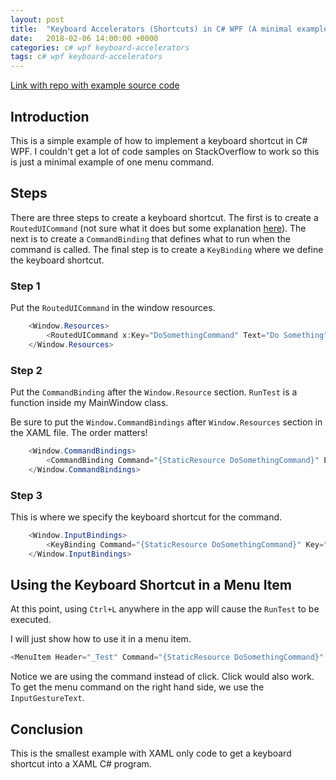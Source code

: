 ```yaml
---
layout: post
title:  "Keyboard Accelerators (Shortcuts) in C# WPF (A minimal example)"
date:   2018-02-06 14:00:00 +0000
categories: c# wpf keyboard-accelerators
tags: c# wpf keyboard-accelerators
---
```


[Link with repo with example source code](https://github.com/mochan-b/KeyboardShortcuts)

## Introduction

This is a simple example of how to implement a keyboard shortcut in C# WPF. I couldn't get a lot of code samples on StackOverflow to work so this is just a minimal example of one menu command.

## Steps

There are three steps to create a keyboard shortcut. The first is to create a `RoutedUICommand` (not sure what it does but some explanation [here](https://joshsmithonwpf.wordpress.com/2008/03/18/understanding-routed-commands/)). The next is to create a `CommandBinding` that defines what to run when the command is called. The final step is to create a `KeyBinding` where we define the keyboard shortcut.

### Step 1

Put the `RoutedUICommand` in the window resources. 

```csharp
    <Window.Resources>
        <RoutedUICommand x:Key="DoSomethingCommand" Text="Do Something" />
    </Window.Resources>
```

### Step 2

Put the `CommandBinding` after the `Window.Resource` section. `RunTest` is a function inside my MainWindow class. 

Be sure to put the `Window.CommandBindings` after `Window.Resources` section in the XAML file. The order matters!

```csharp
    <Window.CommandBindings>
        <CommandBinding Command="{StaticResource DoSomethingCommand}" Executed="RunTest" />
    </Window.CommandBindings>
```

### Step 3

This is where we specify the keyboard shortcut for the command.

```csharp
    <Window.InputBindings>
        <KeyBinding Command="{StaticResource DoSomethingCommand}" Key="L" Modifiers="Ctrl" />
    </Window.InputBindings>
```

## Using the Keyboard Shortcut in a Menu Item

At this point, using `Ctrl+L` anywhere in the app will cause the `RunTest` to be executed. 

I will just show how to use it in a menu item.

```csharp
<MenuItem Header="_Test" Command="{StaticResource DoSomethingCommand}" InputGestureText="Ctrl+L"/>
```

Notice we are using the command instead of click. Click would also work. To get the menu command on the right hand side, we use the `InputGestureText`.

## Conclusion

This is the smallest example with XAML only code to get a keyboard shortcut into a XAML C# program.